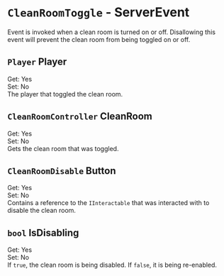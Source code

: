 # `CleanRoomToggle` - ServerEvent
Event is invoked when a clean room is turned on or off. Disallowing this event will prevent the clean room from being toggled on or off.

## `Player` Player
Get: Yes  
Set: No  
The player that toggled the clean room.  

## `CleanRoomController` CleanRoom
Get: Yes  
Set: No  
Gets the clean room that was toggled.  

## `CleanRoomDisable` Button
Get: Yes  
Set: No  
Contains a reference to the `IInteractable` that was interacted with to disable the clean room.

## `bool` IsDisabling
Get: Yes  
Set: No  
If `true`, the clean room is being disabled. If `false`, it is being re-enabled.  